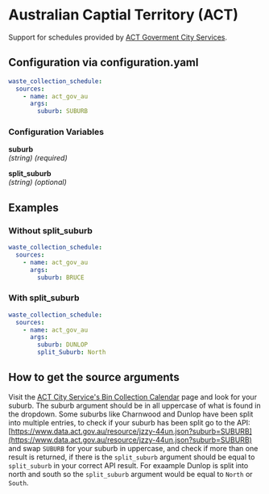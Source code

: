 # Australian Captial Territory (ACT)

Support for schedules provided by [ACT Goverment City Services]([https://www.canadabay.nsw.gov.au/](https://www.cityservices.act.gov.au/)).

## Configuration via configuration.yaml

```yaml
waste_collection_schedule:
  sources:
    - name: act_gov_au
      args:
        suburb: SUBURB
```

### Configuration Variables

**suburb**  
*(string) (required)*

**split_suburb**  
*(string) (optional)*

## Examples
### Without split_suburb

```yaml
waste_collection_schedule:
  sources:
    - name: act_gov_au
      args:
        suburb: BRUCE
```

### With split_suburb
```yaml
waste_collection_schedule:
  sources:
    - name: act_gov_au
      args:
        suburb: DUNLOP
        split_Suburb: North
```

## How to get the source arguments

Visit the [ACT City Service's Bin Collection Calendar](https://www.cityservices.act.gov.au/recycling-and-waste/collection/bin-collection-calendar) page and look for your suburb.  The suburb argument should be in all uppercase of what is found in the dropdown. Some suburbs like Charnwood and Dunlop have been split into multiple entries, to check if your suburb has been split go to the API: [https://www.data.act.gov.au/resource/jzzy-44un.json?suburb=SUBURB](https://www.data.act.gov.au/resource/jzzy-44un.json?suburb=SUBURB) and swap `SUBURB` for your suburb in uppercase, and check if more than one result is returned, if there is the `split_suburb` argument should be equal to `split_suburb` in your correct API result. For exaample Dunlop is split into north and south so the `split_suburb` argument would be equal to `North` or `South`.
